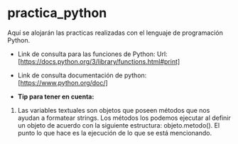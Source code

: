 # **practica_python**

Aquí se alojarán las practicas realizadas con el lenguaje de programación Python.

* Link de consulta para las funciones de Python: Url: [https://docs.python.org/3/library/functions.html#print]
* Link de consulta documentación de python: [https://www.python.org/doc/]

* **Tip para tener en cuenta:** 
1. Las variables textuales son objetos que poseen métodos que nos ayudan a formatear strings. Los métodos los podemos ejecutar al definir un objeto de acuerdo con la siguiente estructura: objeto.metodo(). El punto lo que hace es la ejecución de lo que se está mencionando.
